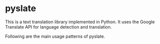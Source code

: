 pyslate
=======

This is a text translation library implemented in Python. It uses the Google Translate API for language detection and translation. 

Following are the main usage patterns of pyslate.
